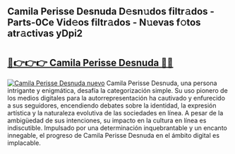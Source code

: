 ## Camila Perisse Desnuda D𝚎sn𝚞dos filtr𝚊dos - Parts-0Ce Vid𝚎os filtr𝚊dos - N𝚞evas f𝚘tos atr𝚊ctivas yDpi2

# <h2><a href="http://mb94ykj.tromn.icu/?c=Camila+Perisse+Desnuda">🔗👉👉👉 Camila Perisse Desnuda 🔗🔗</a></h2>

[![Camila Perisse Desnuda nuevo](https://i.imgur.com/pEAQMta.gif)](http://mb94ykj.tromn.icu/?c=Camila+Perisse+Desnuda)
Camila Perisse Desnuda, una persona intrigante y enigmática, desafía la categorización simple. Su uso pionero de los medios digitales para la autorrepresentación ha cautivado y enfurecido a sus seguidores, encendiendo debates sobre la identidad, la expresión artística y la naturaleza evolutiva de las sociedades en línea. A pesar de la ambigüedad de sus intenciones, su impacto en la cultura en línea es indiscutible. Impulsado por una determinación inquebrantable y un encanto innegable, el progreso de Camila Perisse Desnuda en el ámbito digital es implacable.
